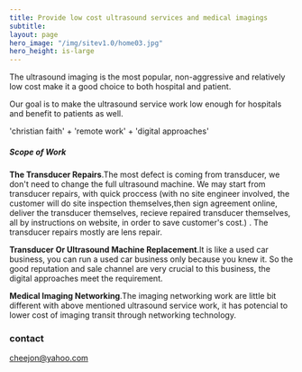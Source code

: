 ```yaml
---
title: Provide low cost ultrasound services and medical imagings
subtitle: 
layout: page
hero_image: "/img/sitev1.0/home03.jpg"
hero_height: is-large
---
```


The ultrasound imaging is the most popular, non-aggressive and relatively low cost make it a good choice to both hospital and patient.

Our goal is to make the ultrasound service work low enough for hospitals and benefit to patients as well. 

'christian faith' + 'remote work' + 'digital approaches'

##### Scope of Work

**The Transducer Repairs**.The most defect is coming from transducer, we don't need to change the full ultrasound machine. We may start from transducer repairs, with quick proccess (with no site engineer involved, the customer will do site inspection themselves,then sign agreement online, deliver the transducer themselves, recieve repaired transducer themselves, all by instructions on website, in order to save customer's cost.) . The transducer repairs mostly are lens repair.

**Transducer Or Ultrasound Machine Replacement**.It is like a used car business, you can run a used car business only because you knew it. So the good reputation and sale channel are very crucial to this business, the digital approaches meet the requirement.

**Medical Imaging Networking**.The imaging networking work are little bit different with above mentioned ultrasound service work, it has potencial to lower cost of imaging transit through networking technology. 

### contact

cheejon@yahoo.com
